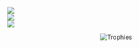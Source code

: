 ![](https://github-readme-stats.vercel.app/api?username=taktasahinaa&theme=midnight-purple&hide_border=false&include_all_commits=true&count_private=false)<br/>
![](https://github-readme-streak-stats.herokuapp.com/?user=taktasahinaa&theme=midnight-purple&hide_border=false)<br/>
![ ](https://github-readme-stats.vercel.app/api/top-langs/?username=fridfn&theme=midnight-purple&hide_border=false&include_all_commits=true&count_private=false&layout=compact)


<p align="center" >
  <img src="https://github-profile-trophy.vercel.app/?username=taktasahinaa&theme=radical&margin-w=10&rank=C,B,A,AA,AAA,S,SS,SSS,?&row=1&column=3" alt="Trophies"  />
</p>
